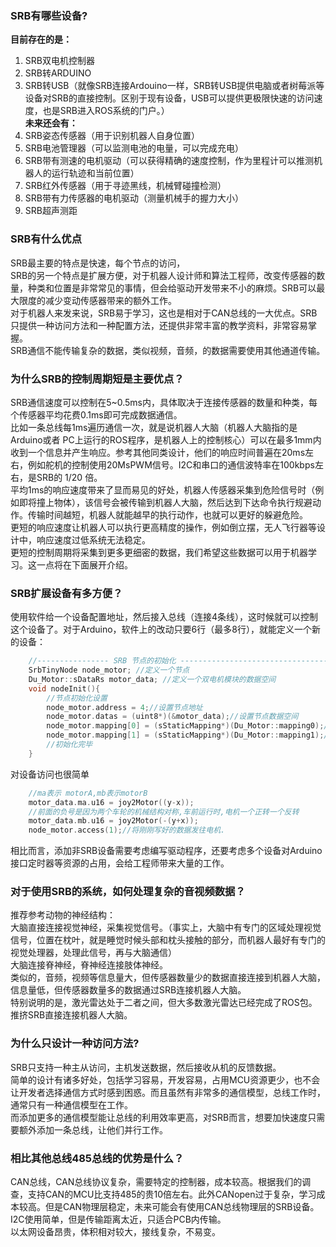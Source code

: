 ### SRB有哪些设备?
**目前存在的是：**
1.  SRB双电机控制器
1.  SRB转ARDUINO
1.  SRB转USB（就像SRB连接Ardouino一样，SRB转USB提供电脑或者树莓派等设备对SRB的直接控制。区别于现有设备，USB可以提供更极限快速的访问速度，也是SRB进入ROS系统的门户。）</br>
**未来还会有：**
1.  SRB姿态传感器（用于识别机器人自身位置）
1.  SRB电池管理器（可以监测电池的电量，可以完成充电）
1.  SRB带有测速的电机驱动（可以获得精确的速度控制，作为里程计可以推测机器人的运行轨迹和当前位置）
1.  SRB红外传感器（用于寻迹黑线，机械臂碰撞检测）
1.  SRB带有力传感器的电机驱动（测量机械手的握力大小）
1.  SRB超声测距

### SRB有什么优点
SRB最主要的特点是快速，每个节点的访问，</br>
SRB的另一个特点是扩展方便，对于机器人设计师和算法工程师，改变传感器的数量，种类和位置是非常常见的事情，但会给驱动开发带来不小的麻烦。SRB可以最大限度的减少变动传感器带来的额外工作。</br>
对于机器人来发来说，SRB易于学习，这也是相对于CAN总线的一大优点。SRB只提供一种访问方法和一种配置方法，还提供非常丰富的教学资料，非常容易掌握。</br>
SRB通信不能传输复杂的数据，类似视频，音频，的数据需要使用其他通道传输。</br>

### 为什么SRB的控制周期短是主要优点？
SRB通信速度可以控制在5~0.5ms内，具体取决于连接传感器的数量和种类，每个传感器平均花费0.1ms即可完成数据通信。</br>
比如一条总线每1ms遍历通信一次，就是说机器人大脑（机器人大脑指的是Arduino或者 PC上运行的ROS程序，是机器人上的控制核心）可以在最多1mm内收到一个信息并产生响应。参考其他同类设计，他们的响应时间普遍在20ms左右，例如舵机的控制使用20MsPWM信号。I2C和串口的通信波特率在100kbps左右，是SRB的 1/20 倍。</br>
平均1ms的响应速度带来了显而易见的好处，机器人传感器采集到危险信号时（例如即将撞上物体），该信号会被传输到机器人大脑，然后达到下达命令执行规避动作。传输时间越短，机器人就能越早的执行动作，也就可以更好的躲避危险。</br>
更短的响应速度让机器人可以执行更高精度的操作，例如倒立摆，无人飞行器等设计中，响应速度过低系统无法稳定。</br>
更短的控制周期将采集到更多更细密的数据，我们希望这些数据可以用于机器学习。这一点将在下面展开介绍。</br>

### SRB扩展设备有多方便？
使用软件给一个设备配置地址，然后接入总线（连接4条线），这时候就可以控制这个设备了。对于Arduino，软件上的改动只要6行（最多8行），就能定义一个新的设备：</br>
```c++
	//---------------- SRB 节点的初始化 ---------------------------------
	SrbTinyNode node_motor; //定义一个节点
	Du_Motor::sDataRs motor_data; //定义一个双电机模块的数据空间
	void nodeInit(){
	    //节点初始化设置
	    node_motor.address = 4;//设置节点地址
	    node_motor.datas = (uint8*)(&motor_data);//设置节点数据空间
	    node_motor.mapping[0] = (sStaticMapping*)(Du_Motor::mapping0);//设置节点访问映射表
	    node_motor.mapping[1] = (sStaticMapping*)(Du_Motor::mapping1);//设置节点访问映射表
	    //初始化完毕
	}
```
对设备访问也很简单</br>
```c++
	//ma表示 motorA,mb表示motorB
	motor_data.ma.u16 = joy2Motor((y-x));
	//前面的负号是因为两个车轮的机械结构对称,车前运行时,电机一个正转一个反转
	motor_data.mb.u16 = joy2Motor(-(y+x));
	node_motor.access(1);//将刚刚写好的数据发往电机.
```
相比而言，添加非SRB设备需要考虑编写驱动程序，还要考虑多个设备对Arduino接口定时器等资源的占用，会给工程师带来大量的工作。</br>

### 对于使用SRB的系统，如何处理复杂的音视频数据？
推荐参考动物的神经结构：</br>
大脑直接连接视觉神经，采集视觉信号。（事实上，大脑中有专门的区域处理视觉信号，位置在枕叶，就是睡觉时候头部和枕头接触的部分，而机器人最好有专门的视觉处理器，处理此信号，再与大脑通信）</br>
大脑连接脊神经，脊神经连接肢体神经。</br>
类似的，音频，视频等信息量大，但传感器数量少的数据直接连接到机器人大脑，信息量低，但传感器数量多的数据通过SRB连接机器人大脑。</br>
特别说明的是，激光雷达处于二者之间，但大多数激光雷达已经完成了ROS包。推挤SRB直接连接机器人大脑。</br>

### 为什么只设计一种访问方法?
SRB只支持一种主从访问，主机发送数据，然后接收从机的反馈数据。</br>
简单的设计有诸多好处，包括学习容易，开发容易，占用MCU资源更少，也不会让开发者选择通信方式时感到困惑。而且虽然有非常多的通信模型，总线工作时，通常只有一种通信模型在工作。</br>
而添加更多的通信模型能让总线的利用效率更高，对SRB而言，想要加快速度只需要额外添加一条总线，让他们并行工作。</br>

### 相比其他总线485总线的优势是什么？
CAN总线，CAN总线协议复杂，需要特定的控制器，成本较高。根据我们的调查，支持CAN的MCU比支持485的贵10倍左右。此外CANopen过于复杂，学习成本较高。但是CAN物理层稳定，未来可能会有使用CAN总线物理层的SRB设备。</br>
I2C使用简单，但是传输距离太近，只适合PCB内传输。</br>
以太网设备昂贵，体积相对较大，接线复杂，不易变。</br>
